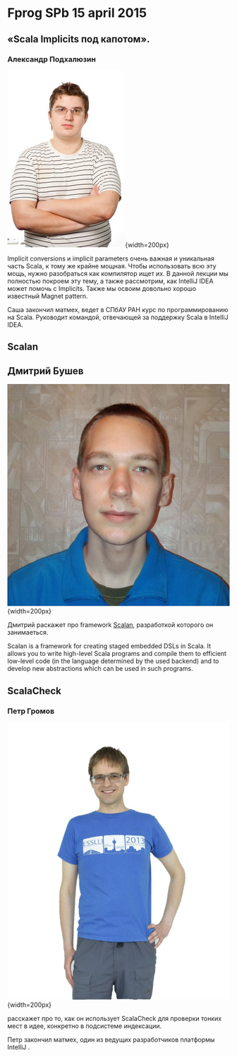 # Fprog SPb 15 april 2015



## «Scala Implicits под капотом».

### Александр Подхалюзин

![](imgs/alex.jpeg){width=200px}

Implicit conversions и implicit parameters очень важная и уникальная
часть Scala, к тому же крайне мощная. Чтобы использовать всю эту мощь,
нужно разобраться как компилятор ищет их. В данной лекции мы полностью
покроем эту тему, а также рассмотрим, как IntelliJ IDEA может помочь с
Implicits. Также мы освоим довольно хорошо известный Magnet pattern.

Саша закончил матмех, ведет в СПбАУ РАН курс по программированию на
Scala. Руководит командой, отвечающей за поддержку Scala в IntelliJ
IDEA.

## Scalan

## Дмитрий Бушев

![](imgs/dmitry-bushev.jpg){width=200px}

Дмитрий раскажет про framework [Scalan](https://github.com/scalan/scalan-ce), разработкой которого он занимаеться.

Scalan is a framework for creating staged embedded DSLs in Scala. It allows you to write high-level Scala programs and compile them to efficient low-level code (in the language determined by the used backend) and to develop new abstractions which can be used in such programs.

## ScalaCheck

### Петр Громов 

![](imgs/peter.jpeg){width=200px}

расскажет про то, как он использует ScalaCheck для
проверки тонких мест в идее, конкретно в подсистеме индексации.

Петр закончил матмех, один из ведущих разработчиков платформы IntelliJ .
